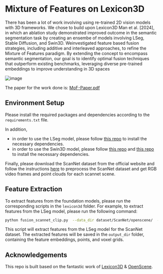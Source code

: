 # Mixture of Features on Lexicon3D

There has been a lot of work involving using re-trained 2D vision models with 3D
 frameworks. We chose to build upon Lexicon3D Man et al. [2024], in which an
 ablation study demonstrated improved outcome in the semantic segmentation task
 by creating an ensembe of models involving LSeg, Stable Diffusion, and Swin3D.
 Weinvestigated feature based fusion strategies, including additive and interleaved
 approaches, to refine the Mixture of Features paradigm. By extending the concept to
 encompass semantic segmentation, our goal is to identify optimal fusion techniques
 that outperform existing benchmarks, leveraging diverse pre-trained embeddings
 to improve understanding in 3D spaces

![image](https://github.com/user-attachments/assets/98f89ad1-5d8a-499e-afbb-2420c1b61ab4)

The paper for the work done is: [MoF-Paper.pdf](https://github.com/Exorust/MoF-Lexicon3D/blob/main/Chandrahas_Tejaswini_final_paper.pdf)


## Environment Setup

Please install the required packages and dependencies according to the `requirements.txt` file. 

In addition, 
- in order to use the LSeg model, please follow [this repo](https://github.com/pengsongyou/lseg_feature_extraction) to install the necessary dependencies.
- in order to use the Swin3D model, please follow [this repo](https://github.com/microsoft/Swin3D) and [this repo](https://github.com/Yukichiii/Swin3D_Task) to install the necessary dependencies.

Finally, please download the ScanNet dataset from the official website and follow the instructions [here](https://github.com/pengsongyou/openscene/blob/main/scripts/preprocess) to preprocess the ScanNet dataset and get RGB video frames and point clouds for each scannet scene.

## Feature Extraction

To extract features from the foundation models, please run the corresponding scripts in the `lexicon3d` folder. For example, to extract features from the LSeg model, please run the following command:

```bash
python fusion_scannet_clip.py  --data_dir dataset/ScanNet/openscene/  --output_dir  dataset/lexicon3d/clip/ --split train --prefix clip
```

This script will extract features from the LSeg model for the ScanNet dataset. The extracted features will be saved in the `output_dir` folder, containing the feature embeddings, points, and voxel grids.

## Acknowledgements
This repo is built based on the fantastic work of [Lexicon3D](https://github.com/Exorust/MoF-Lexicon3D) & [OpenScene](https://github.com/pengsongyou/openscene). 
